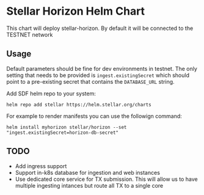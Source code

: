 # Stellar Horizon Helm Chart

This chart will deploy stellar-horizon. By default it will be connected to the TESTNET network

## Usage

Default parameters should be fine for dev environments in testnet.
The only setting that needs to be provided is `ingest.existingSecret` which should point to a pre-existing
secret that contains the `DATABASE_URL` string.

Add SDF helm repo to your system:
```
helm repo add stellar https://helm.stellar.org/charts
```
For example to render manifests you can use the followign command:
```
helm install myhorizon stellar/horizon --set "ingest.existingSecret=horizon-db-secret"
```

## TODO

* Add ingress support
* Support in-k8s database for ingestion and web instances
* Use dedicated core service for TX submission. This will allow
  us to have multiple ingesting intances but route all TX to a single core
